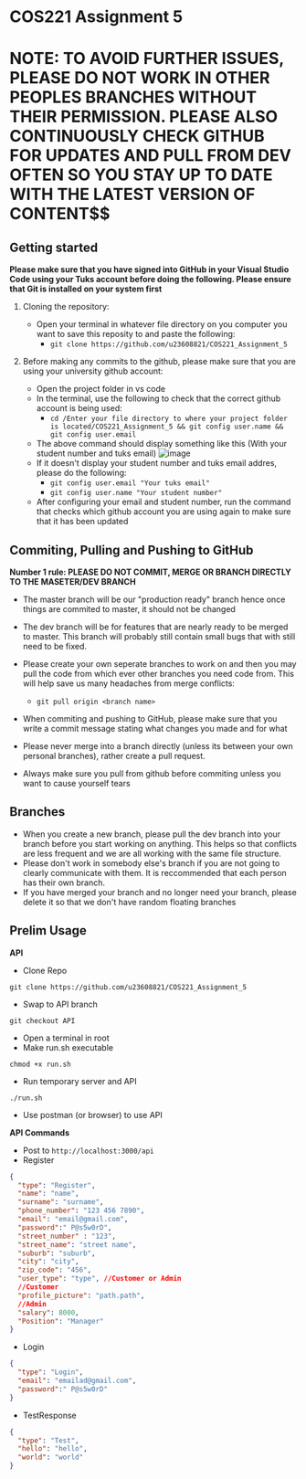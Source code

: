 # COS221 Assignment 5

# **NOTE: TO AVOID FURTHER ISSUES, PLEASE DO NOT WORK IN OTHER PEOPLES BRANCHES WITHOUT THEIR PERMISSION. PLEASE ALSO CONTINUOUSLY CHECK GITHUB FOR UPDATES AND PULL FROM DEV OFTEN SO YOU STAY UP TO DATE WITH THE LATEST VERSION OF CONTENT**$$


## Getting started

**Please make sure that you have signed into GitHub in your Visual Studio Code using your Tuks account before doing the following. Please ensure that Git is installed on your system first**

1. Cloning the repository:
   - Open your terminal in whatever file directory on you computer you want to save this reposity to and paste the following:
     - `git clone https://github.com/u23608821/COS221_Assignment_5`
     
2. Before making any commits to the github, please make sure that you are using your university github account:
   - Open the project folder in vs code
   - In the terminal, use the following to check that the correct github account is being used:
     - `cd /Enter your file directory to where your project folder is located/COS221_Assignment_5 && git config user.name && git config user.email`
   - The above command should display something like this (With your student number and tuks email) ![image](https://github.com/user-attachments/assets/b36acf7d-a2bc-48ec-929c-f73f7db24dff)
   - If it doesn't display your student number and tuks email addres, please do the following:
     - `git config user.email "Your tuks email"`
     - `git config user.name "Your student number"`
   - After configuring your email and student number, run the command that checks which github account you are using again to make sure that it has been updated
  

## Commiting, Pulling and Pushing to GitHub

**Number 1 rule: PLEASE DO NOT COMMIT, MERGE OR BRANCH DIRECTLY TO THE MASETER/DEV BRANCH**

- The master branch will be our "production ready" branch hence once things are commited to master, it should not be changed
- The dev branch will be for features that are nearly ready to be merged to master. This branch will probably still contain small bugs that with still need to be fixed.

- Please create your own seperate branches to work on and then you may pull the code from which ever other branches you need code from. This will help save us many headaches from merge conflicts:
  - `git pull origin <branch name>`
 
- When commiting and pushing to GitHub, please make sure that you write a commit message stating what changes you made and for what
- Please never merge into a branch directly (unless its between your own personal branches), rather create a pull request.
- Always make sure you pull from github before commiting unless you want to cause yourself tears

## Branches
- When you create a new branch, please pull the dev branch into your branch before you start working on anything. This helps so that conflicts are less frequent and we are all working with the same file structure.
- Please don't work in somebody else's branch if you are not going to clearly communicate with them. It is reccommended that each person has their own branch. 
- If you have merged your branch and no longer need your branch, please delete it so that we don't have random floating branches


## Prelim Usage

**API**
- Clone Repo
```
git clone https://github.com/u23608821/COS221_Assignment_5
```
- Swap to API branch
```
git checkout API
```
- Open a terminal in root
- Make run.sh executable
```
chmod +x run.sh
```
- Run temporary server and API
```
./run.sh
```
- Use postman (or browser) to use API

**API Commands**
- Post to `http://localhost:3000/api`
- Register
```json
{
  "type": "Register",
  "name": "name",
  "surname": "surname",
  "phone_number": "123 456 7890",
  "email": "email@gmail.com",
  "password":" P@s5w0rD",
  "street_number" : "123",
  "street_name": "street name",
  "suburb": "suburb",
  "city": "city",
  "zip_code": "456",
  "user_type": "type", //Customer or Admin
  //Customer
  "profile_picture": "path.path",
  //Admin
  "salary": 8000,
  "Position": "Manager"
}
```

- Login
```json
{
  "type": "Login",
  "email": "emailad@gmail.com",
  "password":" P@s5w0rD" 
}
```

- TestResponse
```json
{
  "type": "Test",
  "hello": "hello",
  "world": "world"
}
```

